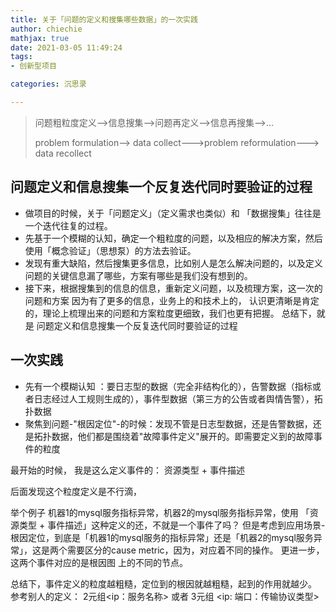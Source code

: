 ```yaml
---
title: 关于「问题的定义和搜集哪些数据」的一次实践
author: chiechie
mathjax: true
date: 2021-03-05 11:49:24
tags:
- 创新型项目

categories: 沉思录

---
```



> 问题粗粒度定义-->信息搜集-->问题再定义-->信息再搜集-->...
>
> problem formulation--> data collect--->problem reformulation---> data recollect

## 问题定义和信息搜集一个反复迭代同时要验证的过程

- 做项目的时候，关于「问题定义」（定义需求也类似）和 「数据搜集」往往是一个迭代往复的过程。
- 先基于一个模糊的认知，确定一个粗粒度的问题，以及相应的解决方案，然后使用「概念验证」（思想泵）的方法去验证。
- 发现有重大缺陷，然后搜集更多信息，比如别人是怎么解决问题的，以及定义问题的关键信息漏了哪些，方案有哪些是我们没有想到的。
- 接下来，根据搜集到的信息的信息，重新定义问题，以及梳理方案，这一次的问题和方案 因为有了更多的信息，业务上的和技术上的，
认识更清晰是肯定的，理论上梳理出来的问题和方案粒度更细致，我们也更有把握。
总结下，就是 问题定义和信息搜集一个反复迭代同时要验证的过程


## 一次实践

- 先有一个模糊认知 ：要日志型的数据（完全非结构化的），告警数据（指标或者日志经过人工规则生成的），事件型数据（第三方的公告或者舆情告警），拓扑数据
- 聚焦到问题-"根因定位"-的时候：发现不管是日志型数据，还是告警数据，还是拓扑数据，他们都是围绕着"故障事件定义"展开的。即需要定义到的故障事件的粒度

最开始的时候，
我是这么定义事件的：
资源类型 + 事件描述  

后面发现这个粒度定义是不行滴， 

举个例子 机器1的mysql服务指标异常，机器2的mysql服务指标异常，使用 「资源类型 + 事件描述」这种定义的还，不就是一个事件了吗？
但是考虑到应用场景-根因定位，到底是「机器1的mysql服务的指标异常」还是「机器2的mysql服务异常」，这是两个需要区分的cause metric，因为，对应着不同的操作。
更进一步，这两个事件对应的是根因图 上的不同的节点。

总结下，事件定义的粒度越粗糙，定位到的根因就越粗糙，起到的作用就越少。
参考别人的定义：
2元组<ip：服务名称>   或者 3元组 <ip: 端口：传输协议类型>



